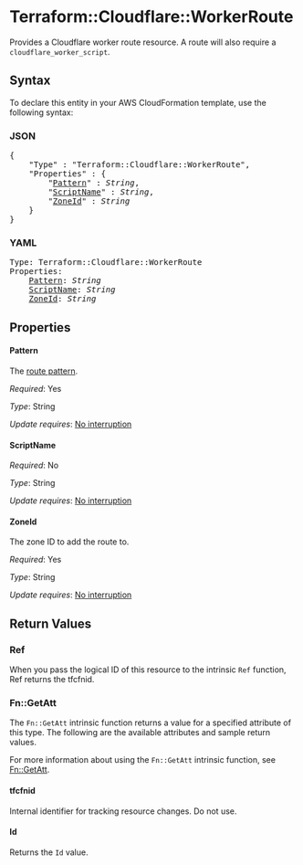# Terraform::Cloudflare::WorkerRoute

Provides a Cloudflare worker route resource. A route will also require a `cloudflare_worker_script`.

## Syntax

To declare this entity in your AWS CloudFormation template, use the following syntax:

### JSON

<pre>
{
    "Type" : "Terraform::Cloudflare::WorkerRoute",
    "Properties" : {
        "<a href="#pattern" title="Pattern">Pattern</a>" : <i>String</i>,
        "<a href="#scriptname" title="ScriptName">ScriptName</a>" : <i>String</i>,
        "<a href="#zoneid" title="ZoneId">ZoneId</a>" : <i>String</i>
    }
}
</pre>

### YAML

<pre>
Type: Terraform::Cloudflare::WorkerRoute
Properties:
    <a href="#pattern" title="Pattern">Pattern</a>: <i>String</i>
    <a href="#scriptname" title="ScriptName">ScriptName</a>: <i>String</i>
    <a href="#zoneid" title="ZoneId">ZoneId</a>: <i>String</i>
</pre>

## Properties

#### Pattern

The [route pattern](https://developers.cloudflare.com/workers/about/routes/).

_Required_: Yes

_Type_: String

_Update requires_: [No interruption](https://docs.aws.amazon.com/AWSCloudFormation/latest/UserGuide/using-cfn-updating-stacks-update-behaviors.html#update-no-interrupt)

#### ScriptName

_Required_: No

_Type_: String

_Update requires_: [No interruption](https://docs.aws.amazon.com/AWSCloudFormation/latest/UserGuide/using-cfn-updating-stacks-update-behaviors.html#update-no-interrupt)

#### ZoneId

The zone ID to add the route to.

_Required_: Yes

_Type_: String

_Update requires_: [No interruption](https://docs.aws.amazon.com/AWSCloudFormation/latest/UserGuide/using-cfn-updating-stacks-update-behaviors.html#update-no-interrupt)

## Return Values

### Ref

When you pass the logical ID of this resource to the intrinsic `Ref` function, Ref returns the tfcfnid.

### Fn::GetAtt

The `Fn::GetAtt` intrinsic function returns a value for a specified attribute of this type. The following are the available attributes and sample return values.

For more information about using the `Fn::GetAtt` intrinsic function, see [Fn::GetAtt](https://docs.aws.amazon.com/AWSCloudFormation/latest/UserGuide/intrinsic-function-reference-getatt.html).

#### tfcfnid

Internal identifier for tracking resource changes. Do not use.

#### Id

Returns the <code>Id</code> value.

